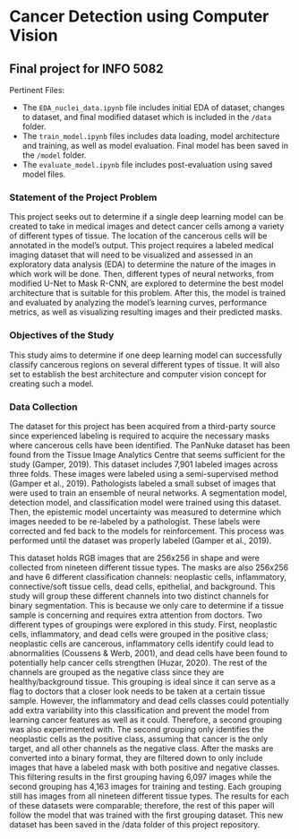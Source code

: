 # Cancer Detection using Computer Vision
## Final project for INFO 5082

Pertinent Files:
- The `EDA_nuclei_data.ipynb` file includes initial EDA of dataset, changes to dataset, and final modified dataset which is included in the `/data` folder.
- The `train_model.ipynb` files includes data loading, model architecture and training, as well as model evaluation. Final model has been saved in the `/model` folder.
- The `evaluate_model.ipynb` file includes post-evaluation using saved model files.

### Statement of the Project Problem

This project seeks out to determine if a single deep learning model can be created to take in medical images and detect cancer cells among a variety of different types of tissue. The location of the cancerous cells will be annotated in the model’s output. This project requires a labeled medical imaging dataset that will need to be visualized and assessed in an exploratory data analysis (EDA) to determine the nature of the images in which work will be done. Then, different types of neural networks, from modified U-Net to Mask R-CNN, are explored to determine the best model architecture that is suitable for this problem. After this, the model is trained and evaluated by analyzing the model’s learning curves, performance metrics, as well as visualizing resulting images and their predicted masks.

### Objectives of the Study

This study aims to determine if one deep learning model can successfully classify cancerous regions on several different types of tissue. It will also set to establish the best architecture and computer vision concept for creating such a model. 

### Data Collection
	
The dataset for this project has been acquired from a third-party source since experienced labeling is required to acquire the necessary masks where cancerous cells have been identified. The PanNuke dataset has been found from the Tissue Image Analytics Centre that seems sufficient for the study (Gamper, 2019). This dataset includes 7,901 labeled images across three folds. These images were labeled using a semi-supervised method (Gamper et al., 2019). Pathologists labeled a small subset of images that were used to train an ensemble of neural networks. A segmentation model, detection model, and classification model were trained using this dataset. Then, the epistemic model uncertainty was measured to determine which images needed to be re-labeled by a pathologist. These labels were corrected and fed back to the models for reinforcement. This process was performed until the dataset was properly labeled (Gamper et al., 2019).

This dataset holds RGB images that are 256x256 in shape and were collected from nineteen different tissue types. The masks are also 256x256 and have 6 different classification channels: neoplastic cells, inflammatory, connective/soft tissue cells, dead cells, epithelial, and background. This study will group these different channels into two distinct channels for binary segmentation. This is because we only care to determine if a tissue sample is concerning and requires extra attention from doctors. Two different types of groupings were explored in this study. First, neoplastic cells, inflammatory, and dead cells were grouped in the positive class; neoplastic cells are cancerous, inflammatory cells identify could lead to abnormalities (Coussens & Werb, 2001), and dead cells have been found to potentially help cancer cells strengthen (Huzar, 2020). The rest of the channels are grouped as the negative class since they are healthy/background tissue. This grouping is ideal since it can serve as a flag to doctors that a closer look needs to be taken at a certain tissue sample. However, the inflammatory and dead cells classes could potentially add extra variability into this classification and prevent the model from learning cancer features as well as it could. Therefore, a second grouping was also experimented with. The second grouping only identifies the neoplastic cells as the positive class, assuming that cancer is the only target, and all other channels as the negative class. After the masks are converted into a binary format, they are filtered down to only include images that have a labeled mask with both positive and negative classes. This filtering results in the first grouping having 6,097 images while the second grouping has 4,163 images for training and testing. Each grouping still has images from all nineteen different tissue types. The results for each of these datasets were comparable; therefore, the rest of this paper will follow the model that was trained with the first grouping dataset. This new dataset has been saved in the /data folder of this project repository.  
